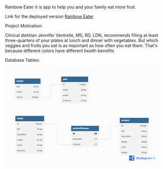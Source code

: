 Rainbow Eater it is app to help you and your family eat more fruit.

Link for the deployed version [Rainbow Eater](https://62dab1e6b09fcf2ee1324c57--radiant-sorbet-e9f66f.netlify.app/)

Project Motivation:

Clinical dietitian Jennifer Ventrelle, MS, RD, LDN, recommends filling at least three-quarters of your plates at lunch
and dinner with vegetables. But which veggies and fruits you eat is as important as how often you eat them. That's
because different colors have different health benefits

Database Tables:

![](src/image/Untitled.png)

